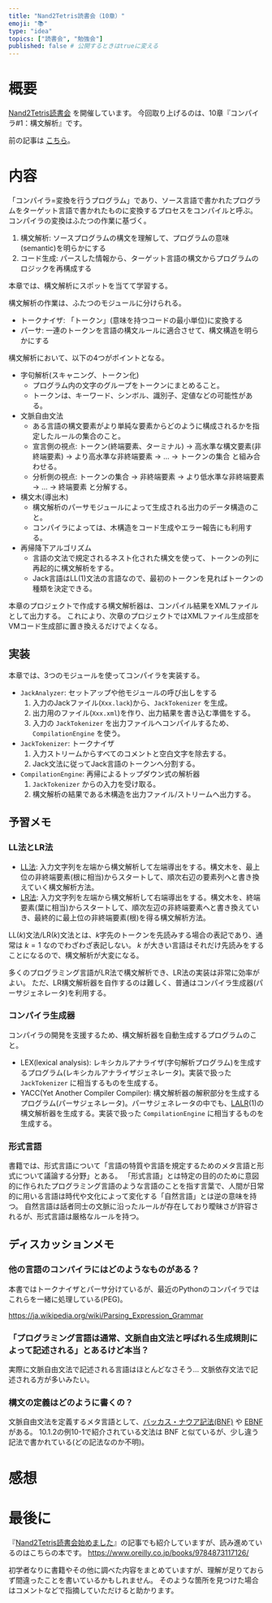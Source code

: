 ```yaml
---
title: "Nand2Tetris読書会（10章）"
emoji: "📚"
type: "idea"
topics: ["読書会", "勉強会"]
published: false # 公開するときはtrueに変える
---
```


# 概要

[Nand2Tetris読書会](https://zenn.dev/tomom1_s/articles/nand2tetris-00) を開催しています。
今回取り上げるのは、10章『コンパイラ#1：構文解析』です。

前の記事は [こちら](https://zenn.dev/tomom1_s/articles/nand2tetris-09)。

# 内容

「コンパイラ=変換を行うプログラム」であり、ソース言語で書かれたプログラムをターゲット言語で書かれたものに変換するプロセスをコンパイルと呼ぶ。
コンパイラの変換はふたつの作業に基づく。

1. 構文解析: ソースプログラムの構文を理解して、プログラムの意味(semantic)を明らかにする
1. コード生成: パースした情報から、ターゲット言語の構文からプログラムのロジックを再構成する

本章では、構文解析にスポットを当てて学習する。

構文解析の作業は、ふたつのモジュールに分けられる。

- トークナイザ: 「トークン」(意味を持つコードの最小単位)に変換する
- パーサ: 一連のトークンを言語の構文ルールに適合させて、構文構造を明らかにする

構文解析において、以下の4つがポイントとなる。

- 字句解析(スキャニング、トークン化)
  - プログラム内の文字のグループをトークンにまとめること。
  - トークンは、キーワード、シンボル、識別子、定値などの可能性がある。
- 文脈自由文法
  - ある言語の構文要素がより単純な要素からどのように構成されるかを指定したルールの集合のこと。
  - 宣言側の視点: トークン(終端要素、ターミナル) → 高水準な構文要素(非終端要素) → より高水準な非終端要素 → ... → トークンの集合 と組み合わせる。
  - 分析側の視点: トークンの集合 → 非終端要素 → より低水準な非終端要素 → ... → 終端要素 と分解する。
- 構文木(導出木)
  - 構文解析のパーサモジュールによって生成される出力のデータ構造のこと。
  - コンパイラによっては、木構造をコード生成やエラー報告にも利用する。
- 再帰降下アルゴリズム
  - 言語の文法で規定されるネスト化された構文を使って、トークンの列に再起的に構文解析をする。
  - Jack言語はLL(1)文法の言語なので、最初のトークンを見ればトークンの種類を決定できる。

本章のプロジェクトで作成する構文解析器は、コンパイル結果をXMLファイルとして出力する。
これにより、次章のプロジェクトではXMLファイル生成部をVMコード生成部に置き換えるだけでよくなる。

## 実装

本章では、3つのモジュールを使ってコンパイラを実装する。

- `JackAnalyzer`: セットアップや他モジュールの呼び出しをする
  1. 入力のJackファイル(`Xxx.lack`)から、`JackTokenizer` を生成。
  1. 出力用のファイル(`Xxx.xml`)を作り、出力結果を書き込む準備をする。
  1. 入力の `JackTokenizer` を出力ファイルへコンパイルするため、`CompilationEngine` を使う。
- `JackTokenizer`: トークナイザ
  1. 入力ストリームからすべてのコメントと空白文字を除去する。
  1. Jack文法に従ってJack言語のトークンへ分割する。
- `CompilationEngine`: 再帰によるトップダウン式の解析器
  1. `JackTokenizer` からの入力を受け取る。
  1. 構文解析の結果である木構造を出力ファイル/ストリームへ出力する。

## 予習メモ

### LL法とLR法

- [LL法](https://ja.wikipedia.org/wiki/LL法): 入力文字列を左端から構文解析して左端導出をする。構文木を、最上位の非終端要素(根に相当)からスタートして、順次右辺の要素列へと書き換えていく構文解析方法。
- [LR法](https://ja.wikipedia.org/wiki/LR法): 入力文字列を左端から構文解析して右端導出をする。構文木を、終端要素(葉に相当)からスタートして、順次左辺の非終端要素へと書き換えていき、最終的に最上位の非終端要素(根)を得る構文解析方法。

LL($k$)文法/LR($k$)文法とは、$k$字先のトークンを先読みする場合の表記であり、通常は $k=1$ なのでわざわざ表記しない。
$k$ が大きい言語はそれだけ先読みをすることになるので、構文解析が大変になる。

多くのプログラミング言語がLR法で構文解析でき、LR法の実装は非常に効率がよい。
ただ、LR構文解析器を自作するのは難しく、普通はコンパイラ生成器(パーサジェネレータ)を利用する。

### コンパイラ生成器

コンパイラの開発を支援するため、構文解析器を自動生成するプログラムのこと。

- LEX(lexical analysis):
レキシカルアナライザ(字句解析プログラム)を生成するプログラム(レキシカルアナライザジェネレータ)。実装で扱った `JackTokenizer` に相当するものを生成する。
- YACC(Yet Another Compiler Compiler):
構文解析器の解釈部分を生成するプログラム(パーサジェネレータ)。パーサジェネレータの中でも、[LALR](https://ja.wikipedia.org/wiki/LALR法)(1)の構文解析器を生成する。実装で扱った `CompilationEngine` に相当するものを生成する。

### 形式言語

書籍では、形式言語について「言語の特質や言語を規定するためのメタ言語と形式について議論する分野」とある。
「形式言語」とは特定の目的のために意図的に作られたプログラミング言語のような言語のことを指す言葉で、人間が日常的に用いる言語は時代や文化によって変化する「自然言語」とは逆の意味を持つ。
自然言語は話者同士の文脈に沿ったルールが存在しており曖昧さが許容されるが、形式言語は厳格なルールを持つ。

## ディスカッションメモ

### 他の言語のコンパイラにはどのようなものがある？

本書ではトークナイザとパーサ分けているが、最近のPythonのコンパイラではこれらを一緒に処理している(PEG)。

https://ja.wikipedia.org/wiki/Parsing_Expression_Grammar

### 「プログラミング言語は通常、文脈自由文法と呼ばれる生成規則によって記述される」とあるけど本当？

実際に文脈自由文法で記述される言語はほとんどなさそう…
文脈依存文法で記述される方が多いみたい。

### 構文の定義はどのように書くの？

文脈自由文法を定義するメタ言語として、[バッカス・ナウア記法(BNF)](https://ja.wikipedia.org/wiki/バッカス・ナウア記法) や [EBNF](
https://ja.wikipedia.org/wiki/EBNF) がある。
10.1.2の例10-1で紹介されている文法は BNF と似ているが、少し違う記法で書かれている(どの記法なのか不明)。

# 感想

# 最後に

『[Nand2Tetris読書会始めました](https://zenn.dev/tomom1_s/articles/nand2tetris-00)』の記事でも紹介していますが、読み進めているのはこちらの本です。
https://www.oreilly.co.jp/books/9784873117126/

初学者なりに書籍やその他に調べた内容をまとめていますが、理解が足りておらず間違ったことを書いているかもしれません。
そのような箇所を見つけた場合はコメントなどで指摘していただけると助かります。

<!-- 次の記事は [こちら](https://zenn.dev/tomom1_s/articles/nand2tetris-11)。 -->
